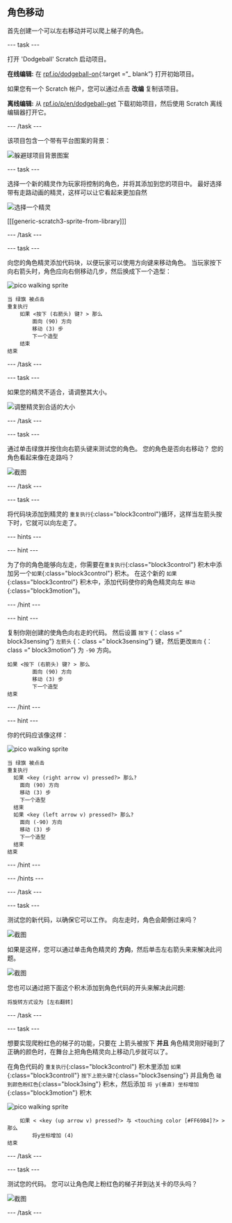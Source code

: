 ## 角色移动

首先创建一个可以左右移动并可以爬上梯子的角色。

\--- task \---

打开 'Dodgeball' Scratch 启动项目。

**在线编辑:** 在 [rpf.io/dodgeball-on](http://rpf.io/dodgeball-on){:target =“_ blank”} 打开初始项目。

如果您有一个 Scratch 帐户，您可以通过点击 **改编** 复制该项目。

**离线编辑:** 从 [rpf.io/p/en/dodgeball-get](http://rpf.io/p/en/dodgeball-get) 下载初始项目，然后使用 Scratch 离线编辑器打开它。

\--- /task \---

该项目包含一个带有平台图案的背景：

![躲避球项目背景图案](images/dodge-background.png)

\--- task \---

选择一个新的精灵作为玩家将控制的角色，并将其添加到您的项目中。 最好选择带有走路动画的精灵，这样可以让它看起来更加自然

![选择一个精灵](images/dodge-characters.png)

[[[generic-scratch3-sprite-from-library]]]

\--- /task \---

\--- task \---

向您的角色精灵添加代码块，以便玩家可以使用方向键来移动角色。 当玩家按下向右箭头时，角色应向右侧移动几步，然后换成下一个造型：

![pico walking sprite](images/pico_walking_sprite.png)

```blocks3
当 绿旗 被点击
重复执行
    如果 <按下 (右箭头) 键? > 那么
        面向 (90) 方向
        移动 (3) 步
        下一个造型
    结束
结束
```

\--- /task \---

\--- task \---

如果您的精灵不适合，请调整其大小。

![调整精灵到合适的大小](images/dodge-sprite-size-annotated.png)

\--- /task \---

\--- task \---

通过单击绿旗并按住向右箭头键来测试您的角色。 您的角色是否向右移动？ 您的角色看起来像在走路吗？

![截图](images/dodge-walking.png)

\--- /task \---

\--- task \---

将代码块添加到精灵的 `重复执行`{:class="block3control"}循环，这样当左箭头按下时，它就可以向左走了。

\--- hints \---

\--- hint \---

为了你的角色能够向左走，你需要在`重复执行`{:class="block3control"} 积木中添加另一个`如果`{:class="block3control"} 积木。 在这个新的 `如果`{:class="block3control"} 积木中，添加代码使你的角色精灵向左 `移动`{:class="block3motion"}。

\--- /hint \---

\--- hint \---

复制你刚创建的使角色向右走的代码。 然后设置 `按下` {：class =“ block3sensing”} `左箭头` {：class =“ block3sensing”} 键，然后更改`面向` {：class =“ block3motion”} 为 `-90` 方向。

```blocks3
如果 <按下 (右箭头) 键? > 那么
        面向 (90) 方向
        移动 (3) 步
        下一个造型
结束
```

\--- /hint \---

\--- hint \---

你的代码应该像这样：

![pico walking sprite](images/pico_walking_sprite.png)

```blocks3
当 绿旗 被点击
重复执行
  如果 <key (right arrow v) pressed?> 那么?
    面向 (90) 方向
    移动 (3) 步
    下一个造型
  结束
  如果 <key (left arrow v) pressed?> 那么? 
    面向 (-90) 方向
    移动 (3) 步
    下一个造型
  结束
结束
```

\--- /hint \---

\--- /hints \---

\--- /task \---

\--- task \---

测试您的新代码，以确保它可以工作。 向左走时，角色会颠倒过来吗？

![截图](images/dodge-upside-down.png)

如果是这样，您可以通过单击角色精灵的 **方向**，然后单击左右箭头来来解决此问题。

![截图](images/dodge-left-right-annotated.png)

您也可以通过把下面这个积木添加到角色代码的开头来解决此问题:

```blocks3
将旋转方式设为 [左右翻转]
```

\--- /task \---

\--- task \---

想要实现爬粉红色的梯子的功能，只要在 上箭头被按下 **并且** 角色精灵刚好碰到了正确的颜色时，在舞台上把角色精灵向上移动几步就可以了。

在角色代码的 `重复执行`{:class="block3control"} 积木里添加 `如果`{:class="block3controll"} `按下上箭头键?`{:class="block3sensing"} 并且角色 `碰到颜色粉红色`{:class="block3sing"} 积木，然后添加 `将 y(垂直) 坐标增加`{:class="block3motion"} 积木

![pico walking sprite](images/pico_walking_sprite.png)

```blocks3
    如果 < <key (up arrow v) pressed?> 与 <touching color [#FF69B4]?> > 那么
        将y坐标增加 (4)
结束
```

\--- /task \---

\--- task \---

测试您的代码。 您可以让角色爬上粉红色的梯子并到达关卡的尽头吗？

![截图](images/dodge-test-character.png)

\--- /task \---